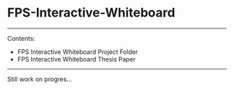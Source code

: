 # FPS-Interactive-Whiteboard
---
Contents:
* FPS Interactive Whiteboard Project Folder
* FPS Interactive Whiteboard Thesis Paper
---
Still work on progres...

